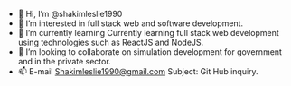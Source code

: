 - 👋 Hi, I’m @shakimleslie1990
- 👀 I’m interested in full stack web and software development.
- 🌱 I’m currently learning Currently learning full stack web development using technologies such as ReactJS and NodeJS.
- 💞️ I’m looking to collaborate on simulation development for government and in the private sector.
- 📫 E-mail Shakimleslie1990@gmail.com  Subject: Git Hub inquiry.

<!---
shakimleslie1990/shakimleslie1990 is a ✨ special ✨ repository because its `README.md` (this file) appears on your GitHub profile.
You can click the Preview link to take a look at your changes.
--->
